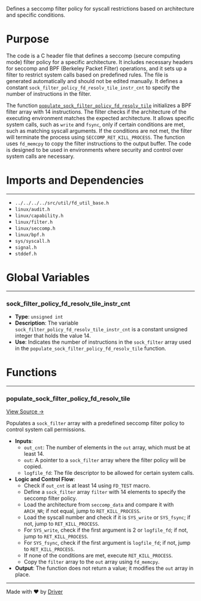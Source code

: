 <!--------------------------------------------------------------------------------->
<!-- IMPORTANT: This file is auto-generated by Driver (https://driver.ai). -------->
<!-- Manual edits may be overwritten on future commits. --------------------------->
<!--------------------------------------------------------------------------------->

Defines a seccomp filter policy for syscall restrictions based on architecture and specific conditions.

# Purpose
The code is a C header file that defines a seccomp (secure computing mode) filter policy for a specific architecture. It includes necessary headers for seccomp and BPF (Berkeley Packet Filter) operations, and it sets up a filter to restrict system calls based on predefined rules. The file is generated automatically and should not be edited manually. It defines a constant `sock_filter_policy_fd_resolv_tile_instr_cnt` to specify the number of instructions in the filter.

The function [`populate_sock_filter_policy_fd_resolv_tile`](<#populate_sock_filter_policy_fd_resolv_tile>) initializes a BPF filter array with 14 instructions. The filter checks if the architecture of the executing environment matches the expected architecture. It allows specific system calls, such as `write` and `fsync`, only if certain conditions are met, such as matching syscall arguments. If the conditions are not met, the filter will terminate the process using `SECCOMP_RET_KILL_PROCESS`. The function uses `fd_memcpy` to copy the filter instructions to the output buffer. The code is designed to be used in environments where security and control over system calls are necessary.
# Imports and Dependencies

---
- `../../../../src/util/fd_util_base.h`
- `linux/audit.h`
- `linux/capability.h`
- `linux/filter.h`
- `linux/seccomp.h`
- `linux/bpf.h`
- `sys/syscall.h`
- `signal.h`
- `stddef.h`


# Global Variables

---
### sock\_filter\_policy\_fd\_resolv\_tile\_instr\_cnt
- **Type**: `unsigned int`
- **Description**: The variable `sock_filter_policy_fd_resolv_tile_instr_cnt` is a constant unsigned integer that holds the value 14.
- **Use**: Indicates the number of instructions in the `sock_filter` array used in the `populate_sock_filter_policy_fd_resolv_tile` function.


# Functions

---
### populate\_sock\_filter\_policy\_fd\_resolv\_tile<!-- {{#callable:populate_sock_filter_policy_fd_resolv_tile}} -->
[View Source →](<../../../../../../src/discof/resolv/generated/fd_resolv_tile_seccomp.h#L26>)

Populates a `sock_filter` array with a predefined seccomp filter policy to control system call permissions.
- **Inputs**:
    - `out_cnt`: The number of elements in the `out` array, which must be at least 14.
    - `out`: A pointer to a `sock_filter` array where the filter policy will be copied.
    - `logfile_fd`: The file descriptor to be allowed for certain system calls.
- **Logic and Control Flow**:
    - Check if `out_cnt` is at least 14 using `FD_TEST` macro.
    - Define a `sock_filter` array `filter` with 14 elements to specify the seccomp filter policy.
    - Load the architecture from `seccomp_data` and compare it with `ARCH_NR`; if not equal, jump to `RET_KILL_PROCESS`.
    - Load the syscall number and check if it is `SYS_write` or `SYS_fsync`; if not, jump to `RET_KILL_PROCESS`.
    - For `SYS_write`, check if the first argument is 2 or `logfile_fd`; if not, jump to `RET_KILL_PROCESS`.
    - For `SYS_fsync`, check if the first argument is `logfile_fd`; if not, jump to `RET_KILL_PROCESS`.
    - If none of the conditions are met, execute `RET_KILL_PROCESS`.
    - Copy the `filter` array to the `out` array using `fd_memcpy`.
- **Output**: The function does not return a value; it modifies the `out` array in place.



---
Made with ❤️ by [Driver](https://www.driver.ai/)